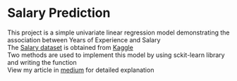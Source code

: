 # Salary Prediction
This project is a simple univariate linear regression model demonstrating the association between Years of Experience and Salary  
The [Salary dataset](https://github.com/Jessica0410/LinearRegression/blob/main/SalaryPrediction/Salary_dataset.csv) is obtained from [Kaggle](https://www.kaggle.com/datasets/abhishek14398/salary-dataset-simple-linear-regression)  
Two methods are used to implement this model by using sckit-learn library and writing the function  
View my article in [medium](https://medium.com/@jessicaoyyc/salary-prediction-using-python-cedefda0c80f) for detailed explanation

